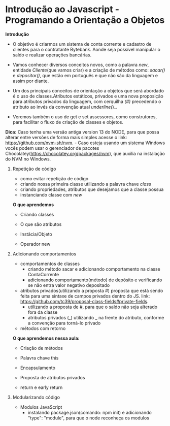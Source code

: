 # Introdução ao Javascript - Programando a Orientação a Objetos

**Introdução**

 - O objetivo é criarmos um sistema de conta corrente e cadastro de clientes para o contratante Bytebank. Aonde seja possível manipular o saldo e realizar operações bancárias.

 - Vamos conhecer diversos conceitos novos, como a palavra _new_, entidade _Cliente_(que vamos criar) e a criação de métodos como: _sacar()_ e _depositar()_, que estão em português e que não são da linguagem e assim por diante.

 - Um dos principais conceitos de orientação a objetos que será abordado é o uso de classes.Atributos estáticos, privados e uma nova proposição para atributos privados da linguagem, com cerquilha _(#)_ precedendo o atributo ao invés da convenção atual _underline(_)_.

 - Veremos também o uso de get e set assessores, como construtores, para facilitar o fluxo de criação de classes e objetos.

 **Dica:** Caso tenha uma versão antiga version 13 do NODE, para que possa alterar entre versões de forma mais simples acesse o link: https://github.com/nvm-sh/nvm.
    - Caso esteja usando um sistema Windows vocês podem usar o gerenciador de pacotes Chocolatey(https://chocolatey.org/packages/nvm), que auxilia na instalação do NVM no Windows.

1. Repetição de código
    - como evitar repetição de código
    - criando nossa primeira classe utilizando a palavra chave _class_
    - criando propriedades, atributos que desejamos que a classe possua
    - instanciando classe com _new_

    **O que aprendemos**

    - Criando classes

    - O que são atributos

    - Instâcia/Objeto

    - Operador new

2. Adicionando comportamentos
    - comportamentos de classes
        - criando método sacar e adicionando comportamento na classe ContaCorrente
        - adicionando comportamento(método) de depósito e verificando se não entra valor negativo depositado
    - atributos privados(utilizando a proposta #) proposta que está sendo feita para uma sintaxe de campos privados dentro do JS. link: https://github.com/tc39/proposal-class-fields#private-fields.
        - utilizando a proposta de #, para que o saldo não seja alterado fora da classe
        - atributos privados (_) utilizando _ na frente do atributo, conforme a convenção para torná-lo privado
    - métodos com retorno

    **O que aprendemos nessa aula:**

    - Criação de métodos
    
    - Palavra chave this
    
    - Encapsulamento
    
    - Proposta de atributos privados
    
    - return e early return

3. Modularizando código
    - Modulos JavaScript
        - instalando package.json(comando: npm init) e adicionando "type": "module", para que o node reconheça os modulos

  